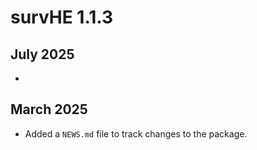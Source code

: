 # survHE 1.1.3

## July 2025

* 

## March 2025

* Added a `NEWS.md` file to track changes to the package.

